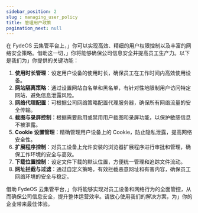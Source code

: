 ```yaml
---
sidebar_position: 2
slug : managing_user_policy
title: 管理用户政策
pagination_next: null
---
```


在 FydeOS 云集管平台上，」你可以实现高效、精细的用户权限控制以及丰富的网络安全策略。借助这一切，」你将能够确保公司信息安全并提高员工生产力。以下是我们为」你提供的关键功能：

1. **使用时长管理**：设定用户设备的使用时长，确保员工在工作时间内高效使用设备。
2. **网站隔离策略**：通过设置网站白名单和黑名单，有针对性地限制用户访问特定网站，避免信息泄露风险。
3. **网络代理配置**：可根据公司网络策略配置代理服务器，确保所有网络流量的安全传输。
4. **截图与录屏控制**：根据需要启用或禁用用户截图和录屏功能，以保护敏感信息不被泄露。
5. **Cookie 设置管理**：精确管理用户设备上的 Cookie，防止隐私泄露，提高网络安全性。
6. **扩展程序控制**：对员工设备上允许安装的浏览器扩展程序进行审批和管理，确保工作环境的安全与高效。
7. **下载位置控制**：设定文件下载的默认位置，方便统一管理和追踪文件流动。
8. **网址拦截与过滤**：通过自定义策略，有效拦截恶意网址和有害内容，确保员工网络环境的安全与稳定。

借助 FydeOS 云集管平台，」你将能够实现对员工设备和网络行为的全面管控，从而确保公司信息安全，提升整体运营效率。请放心使用我们的解决方案，为」你的企业带来最佳体验。
